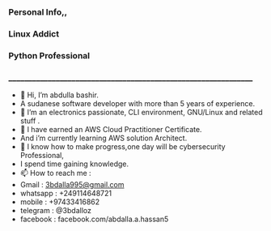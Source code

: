 ### Personal Info,,
### Linux Addict
### Python Professional
### ______________________________________________________________
- 👋 Hi, I’m abdulla bashir.
- A sudanese software developer with more than 5 years of experience.
- 👀 I’m an electronics passionate, CLI environment, GNU/Linux and related stuff .
- 🌱 I have earned an AWS Cloud Practitioner Certificate.
- And i’m currently learning AWS solution Architect.
- 💞️ I know how to make progress,one day will be cybersecurity Professional,
- I spend time gaining knowledge.
- 📫 How to reach me :
- Gmail    : 3bdalla995@gmail.com
- whatsapp : +249114648721
- mobile   : +97433416862 
- telegram : @3bdalloz
- facebook : facebook.com/abdalla.a.hassan5


